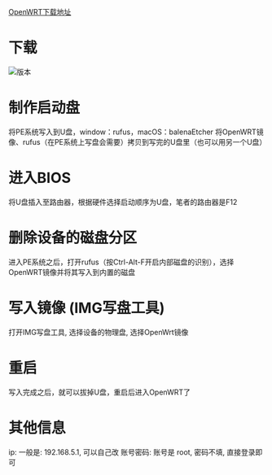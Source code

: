 [OpenWRT下载地址](https://lidrive.vip/)
# 下载
![版本](https://www.caoyang2002.top/usr/uploads/2023/12/3668705269.png)

# 制作启动盘
将PE系统写入到U盘，window：rufus，macOS：balenaEtcher
将OpenWRT镜像、rufus（在PE系统上写盘会需要）拷贝到写完的U盘里（也可以用另一个U盘）

# 进入BIOS
将U盘插入至路由器，根据硬件选择启动顺序为U盘，笔者的路由器是F12
# 删除设备的磁盘分区
进入PE系统之后，打开rufus（按Ctrl-Alt-F开启内部磁盘的识别），选择OpenWRT镜像并将其写入到内置的磁盘
# 写入镜像 (IMG写盘工具)
打开IMG写盘工具, 选择设备的物理盘, 选择OpenWrt镜像
# 重启
写入完成之后，就可以拔掉U盘，重启后进入OpenWRT了

# 其他信息
ip: 一般是: 192.168.5.1, 可以自己改
账号密码: 账号是 root, 密码不填, 直接登录即可
